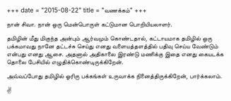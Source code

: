 +++
date = "2015-08-22"
title = "வணக்கம்"
+++

நான் சிவா. நான் ஒரு மென்பொருள் கட்டுமான பொறியியலாளர். 

தமிழின் மீது மிகுந்த அன்பும் ஆர்வமும் கொண்டதால், கட்டாயமாக தமிழில் ஒரு பக்கமாவது நானே தட்டச்சு செய்து எனது வளையத்தளத்தில் பதிவு செய்ய வேண்டும் என்பது எனது ஆசை. அதனால் அதிகாலை இரண்டு மணிக்கு இதை எனது கையடக்க தொலை பேசியில் எழுதிக்கொண்டிருக்கிறேன். 

அவ்வப்போது தமிழில் ஓரிரு பக்கங்கள் உருவாக்க நினைத்திருக்கிறேன், பார்க்கலாம். 

✌
